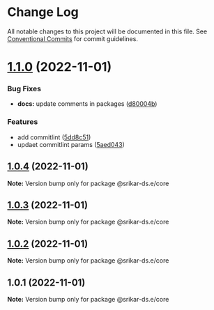 # Change Log

All notable changes to this project will be documented in this file.
See [Conventional Commits](https://conventionalcommits.org) for commit guidelines.

# [1.1.0](https://github.com/srikarst/core/compare/v1.0.4...v1.1.0) (2022-11-01)

### Bug Fixes

- **docs:** update comments in packages ([d80004b](https://github.com/srikarst/core/commit/d80004b2735b336f2d7c7816925efcd76557ea22))

### Features

- add commitlint ([5dd8c51](https://github.com/srikarst/core/commit/5dd8c51116cee36806f408ad3dc5609a7fef2c7d))
- updaet commitlint params ([5aed043](https://github.com/srikarst/core/commit/5aed043b13ef749dba478f0cec8ba8c86487ca7a))

## [1.0.4](https://github.com/srikarst/core/compare/v1.0.3...v1.0.4) (2022-11-01)

**Note:** Version bump only for package @srikar-ds.e/core

## [1.0.3](https://github.com/srikarst/core/compare/v1.0.2...v1.0.3) (2022-11-01)

**Note:** Version bump only for package @srikar-ds.e/core

## [1.0.2](https://github.com/srikarst/core/compare/v1.0.1...v1.0.2) (2022-11-01)

**Note:** Version bump only for package @srikar-ds.e/core

## 1.0.1 (2022-11-01)

**Note:** Version bump only for package @srikar-ds.e/core
